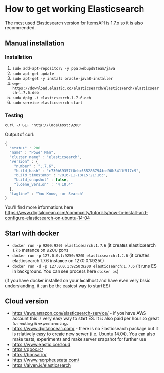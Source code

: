 # How to get working Elasticsearch 

The most used Elasticsearch version for ItemsAPI is 1.7.x so it is also recommended. 

## Manual installation

### Installation

1. `sudo add-apt-repository -y ppa:webupd8team/java`
2. `sudo apt-get update`
3. `sudo apt-get -y install oracle-java8-installer`
4. `wget https://download.elastic.co/elasticsearch/elasticsearch/elasticsearch-1.7.6.deb`
5. `sudo dpkg -i elasticsearch-1.7.6.deb`
5. `sudo service elasticsearch start`

### Testing
`curl -X GET 'http://localhost:9200'`

Output of curl:

```js
{
  "status" : 200,
  "name" : "Power Man",
  "cluster_name" : "elasticsearch",
  "version" : {
    "number" : "1.7.6",
    "build_hash" : "c730b59357f8ebc555286794dcd90b3411f517c9",
    "build_timestamp" : "2016-11-18T15:21:16Z",
    "build_snapshot" : false,
    "lucene_version" : "4.10.4"
  },
  "tagline" : "You Know, for Search"
}
```

You'll find more informations here https://www.digitalocean.com/community/tutorials/how-to-install-and-configure-elasticsearch-on-ubuntu-14-04

## Start with docker

- `docker run -p 9200:9200 elasticsearch:1.7.6` (it creates elasticsearch 1.7.6 instance on 9200 port)
- `docker run -p 127.0.0.1:9250:9200 elasticsearch:1.7.6` (it creates elasticsearch 1.7.6 instance on 127.0.0.1:9250)
- `docker run -d -p 127.0.0.1:9250:9200 elasticsearch:1.7.6` (it runs ES in background. You can see process here `docker ps`)

(if you have docker installed on your localhost and have even very basic understanding, it can be the easiest way to start ES) 

## Cloud version

- https://aws.amazon.com/elasticsearch-service/ - if you have AWS account this is very easy way to start ES. 
It is also paid per hour so great for testing & experimenting.
- https://www.digitalocean.com/ - there is no Elasticsearch package but it is relatively easy to create new server (i.e. Ubuntu 14.04).
You can also make tests, experiments and make server snapshot for further use   
- https://www.elastic.co/cloud
- https://qbox.io/
- https://bonsai.io/
- https://www.morpheusdata.com/
- https://aiven.io/elasticsearch
